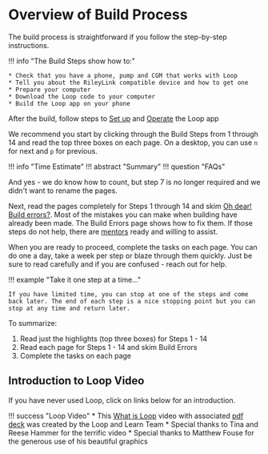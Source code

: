# Overview of Build Process

The build process is straightforward if you follow the step-by-step instructions.

!!! info "The Build Steps show how to:"

    * Check that you have a phone, pump and CGM that works with Loop
    * Tell you about the RileyLink compatible device and how to get one
    * Prepare your computer
    * Download the Loop code to your computer
    * Build the Loop app on your phone

After the build, follow steps to [Set up](../operation/overview.md) and [Operate](../operation/features/carbs.md) the Loop app

We recommend you start by clicking through the Build Steps from 1 through 14 and read the top three boxes on each page. On a desktop, you can use `n` for next and `p` for previous.

!!! info "Time Estimate"
!!! abstract "Summary"
!!! question "FAQs"

And yes - we do know how to count, but step 7 is no longer required and we didn't want to rename the pages.

Next, read the pages completely for Steps 1 through 14 and skim [Oh dear! Build errors?](build_errors.md). Most of the mistakes you can make when building have already been made. The Build Errors page shows how to fix them. If those steps do not help, there are [mentors](../index.md#finding-help) ready and willing to assist.

When you are ready to proceed, complete the tasks on each page.  You can do one a day, take a week per step or blaze through them quickly.  Just be sure to read carefully and if you are confused - reach out for help.

!!! example "Take it one step at a time..."

    If you have limited time, you can stop at one of the steps and come back later. The end of each step is a nice stopping point but you can stop at any time and return later.

To summarize:

1. Read just the highlights (top three boxes) for Steps 1 - 14
1. Read each page for Steps 1 - 14 and skim Build Errors
1. Complete the tasks on each page

## Introduction to Loop Video

If you have never used Loop, click on links below for an introduction.

!!! success "Loop Video"
    * This [What is Loop](https://youtu.be/64qhgnmkyAE) video with associated [pdf deck](http://www.loopandlearn.org/wp-content/uploads/2021/05/What-is-Loop.pdf) was created by the Loop and Learn Team
    * Special thanks to Tina and Reese Hammer for the terrific video
    * Special thanks to Matthew Fouse for the generous use of his beautiful graphics


